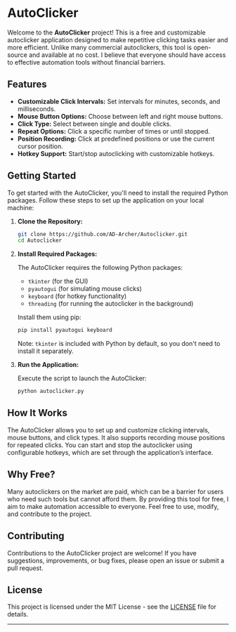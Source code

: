 
# AutoClicker

Welcome to the **AutoClicker** project! This is a free and customizable autoclicker application designed to make repetitive clicking tasks easier and more efficient. Unlike many commercial autoclickers, this tool is open-source and available at no cost. I believe that everyone should have access to effective automation tools without financial barriers.

## Features

- **Customizable Click Intervals:** Set intervals for minutes, seconds, and milliseconds.
- **Mouse Button Options:** Choose between left and right mouse buttons.
- **Click Type:** Select between single and double clicks.
- **Repeat Options:** Click a specific number of times or until stopped.
- **Position Recording:** Click at predefined positions or use the current cursor position.
- **Hotkey Support:** Start/stop autoclicking with customizable hotkeys.

## Getting Started

To get started with the AutoClicker, you'll need to install the required Python packages. Follow these steps to set up the application on your local machine:

1. **Clone the Repository:**

   ```bash
   git clone https://github.com/AD-Archer/Autoclicker.git
   cd Autoclicker
   ```

2. **Install Required Packages:**

   The AutoClicker requires the following Python packages:

   - `tkinter` (for the GUI)
   - `pyautogui` (for simulating mouse clicks)
   - `keyboard` (for hotkey functionality)
   - `threading` (for running the autoclicker in the background)
   
   Install them using pip:

   ```bash
   pip install pyautogui keyboard
   ```

   Note: `tkinter` is included with Python by default, so you don't need to install it separately.

3. **Run the Application:**

   Execute the script to launch the AutoClicker:

   ```bash
   python autoclicker.py
   ```

## How It Works

The AutoClicker allows you to set up and customize clicking intervals, mouse buttons, and click types. It also supports recording mouse positions for repeated clicks. You can start and stop the autoclicker using configurable hotkeys, which are set through the application’s interface.

## Why Free?

Many autoclickers on the market are paid, which can be a barrier for users who need such tools but cannot afford them. By providing this tool for free, I aim to make automation accessible to everyone. Feel free to use, modify, and contribute to the project.

## Contributing

Contributions to the AutoClicker project are welcome! If you have suggestions, improvements, or bug fixes, please open an issue or submit a pull request.

## License

This project is licensed under the MIT License - see the [LICENSE](LICENSE) file for details.

---

